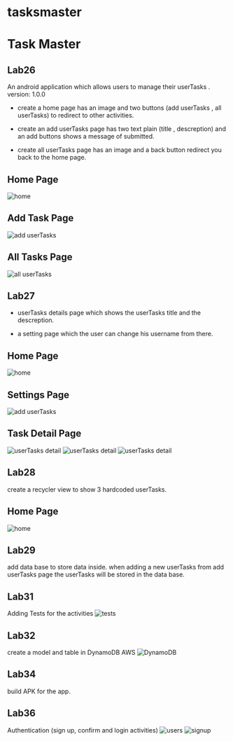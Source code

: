 # tasksmaster
# Task Master

## Lab26

An android application which allows users to manage their userTasks . version: 1.0.0

- create a home page has an image and two buttons (add userTasks , all userTasks) to redirect to other activities.

- create an add userTasks page has two text plain (title , descreption) and an add buttons shows a message of submitted.

- create all userTasks page has an image and a back button redirect you back to the home page.

## Home Page
![home](screenshots/home.png)

## Add Task Page
![add userTasks](screenshots/addtask.png)

## All Tasks Page
![all userTasks](screenshots/alltasks.png)


## Lab27

- userTasks details page which shows the userTasks title and the descreption.

- a setting page which the user can change his username from there.

## Home Page
![home](screenshots/home27.png)

## Settings Page
![add userTasks](screenshots/settings.png)

## Task Detail Page

![userTasks detail](screenshots/task1.png)
![userTasks detail](screenshots/task2.png)
![userTasks detail](screenshots/task3.png)

## Lab28
create a recycler view to show 3 hardcoded userTasks.

## Home Page
![home](screenshots/lab29.png)

## Lab29
add data base to store data inside.
when adding a new userTasks from add userTasks page the userTasks will be stored in the data base.

## Lab31
Adding Tests for the activities
![tests](screenshots/test.png)

## Lab32 
create a model and table in DynamoDB AWS
![DynamoDB](screenshots/DynamoDB.png)

## Lab34
build APK for the app.

## Lab36
Authentication (sign up, confirm and login activities)
![users](screenshots/users.png)
![signup](screenshots/signup.png)
